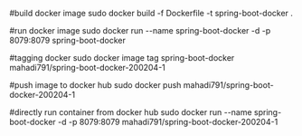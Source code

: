 #build docker image 
sudo docker build -f Dockerfile -t spring-boot-docker .

#run docker image 
sudo docker run --name spring-boot-docker -d -p 8079:8079 spring-boot-docker

#tagging docker
sudo docker image tag spring-boot-docker mahadi791/spring-boot-docker-200204-1

#push image to docker hub
sudo docker push mahadi791/spring-boot-docker-200204-1

#directly run container from docker hub
sudo docker run --name spring-boot-docker -d -p 8079:8079 mahadi791/spring-boot-docker-200204-1

